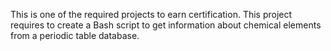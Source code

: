This is one of the required projects to earn certification.
This project requires to create a Bash script to get information about chemical elements from a periodic table database.
